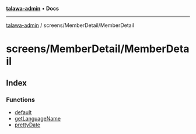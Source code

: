 [**talawa-admin**](../../../README.md) • **Docs**

***

[talawa-admin](../../../modules.md) / screens/MemberDetail/MemberDetail

# screens/MemberDetail/MemberDetail

## Index

### Functions

- [default](functions/default.md)
- [getLanguageName](functions/getLanguageName.md)
- [prettyDate](functions/prettyDate.md)
